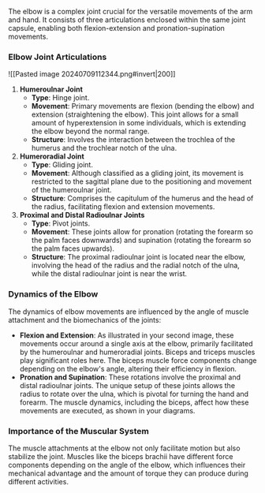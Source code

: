 The elbow is a complex joint crucial for the versatile movements of the arm and hand. It consists of three articulations enclosed within the same joint capsule, enabling both flexion-extension and pronation-supination movements. 
### Elbow Joint Articulations
![[Pasted image 20240709112344.png#invert|200]]
1. **Humeroulnar Joint**
   - **Type**: Hinge joint.
   - **Movement**: Primary movements are flexion (bending the elbow) and extension (straightening the elbow). This joint allows for a small amount of hyperextension in some individuals, which is extending the elbow beyond the normal range.
   - **Structure**: Involves the interaction between the trochlea of the humerus and the trochlear notch of the ulna.
2. **Humeroradial Joint**
   - **Type**: Gliding joint.
   - **Movement**: Although classified as a gliding joint, its movement is restricted to the sagittal plane due to the positioning and movement of the humeroulnar joint.
   - **Structure**: Comprises the capitulum of the humerus and the head of the radius, facilitating flexion and extension movements.
3. **Proximal and Distal Radioulnar Joints**
   - **Type**: Pivot joints.
   - **Movement**: These joints allow for pronation (rotating the forearm so the palm faces downwards) and supination (rotating the forearm so the palm faces upwards).
   - **Structure**: The proximal radioulnar joint is located near the elbow, involving the head of the radius and the radial notch of the ulna, while the distal radioulnar joint is near the wrist.
### Dynamics of the Elbow
The dynamics of elbow movements are influenced by the angle of muscle attachment and the biomechanics of the joints:
- **Flexion and Extension**: As illustrated in your second image, these movements occur around a single axis at the elbow, primarily facilitated by the humeroulnar and humeroradial joints. Biceps and triceps muscles play significant roles here. The biceps muscle force components change depending on the elbow's angle, altering their efficiency in flexion.
- **Pronation and Supination**: These rotations involve the proximal and distal radioulnar joints. The unique setup of these joints allows the radius to rotate over the ulna, which is pivotal for turning the hand and forearm. The muscle dynamics, including the biceps, affect how these movements are executed, as shown in your diagrams.
### Importance of the Muscular System
The muscle attachments at the elbow not only facilitate motion but also stabilize the joint. Muscles like the biceps brachii have different force components depending on the angle of the elbow, which influences their mechanical advantage and the amount of torque they can produce during different activities.

